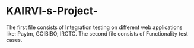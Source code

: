 # KAIRVI-s-Project-
The first file consists of Integration testing on different web applications like: Paytm, GOIBIBO, IRCTC.
The second file consists of Functionality test cases.
